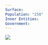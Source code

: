 ```yaml
---
Surface: 
Population: "250"
Inner Entities: 
Government:
---
```



![](https://i.imgur.com/QqQlQlK.jpeg)

